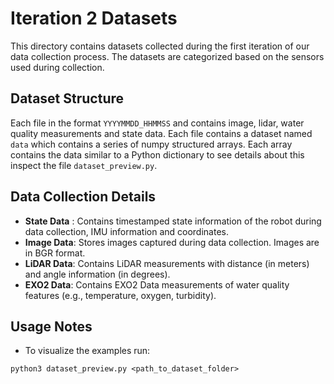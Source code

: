 # Iteration 2 Datasets

This directory contains datasets collected during the first iteration of our data collection process. The datasets are categorized based on the sensors used during collection.

## Dataset Structure

Each file in the format `YYYYMMDD_HHMMSS` and contains image, lidar, water quality measurements and state data. Each file contains a dataset named `data` which contains a series of numpy structured arrays. Each array contains the data similar to a Python dictionary to see details about this inspect the file `dataset_preview.py`.

## Data Collection Details

- **State Data** : Contains timestamped state information of the robot during data collection, IMU information and coordinates.
- **Image Data**: Stores images captured during data collection. Images are in BGR format.
- **LiDAR Data**: Contains LiDAR measurements with distance (in meters) and angle information (in degrees).
- **EXO2 Data**: Contains EXO2 Data measurements of water quality features (e.g., temperature, oxygen, turbidity).

## Usage Notes

- To visualize the examples run:
```
python3 dataset_preview.py <path_to_dataset_folder>
```